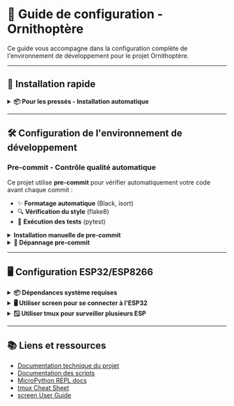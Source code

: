 # 🔧 Guide de configuration - Ornithoptère

Ce guide vous accompagne dans la configuration complète de l'environnement de développement pour le projet Ornithoptère.

---

## 🚀 Installation rapide

<details>
<summary><strong>📦 Pour les pressés - Installation automatique</strong></summary>

```bash
# 1. Cloner le projet (si pas encore fait)
git clone [URL_DU_PROJET]
cd Ornithoptere

# 2. Installation complète en une commande
./scripts/setup-precommit.sh

# 3. À chaque session de travail
source .venv/bin/activate
```

**C'est tout !** Vous pouvez maintenant développer et commiter normalement.

</details>

---

## 🛠️ Configuration de l'environnement de développement

### Pre-commit - Contrôle qualité automatique

Ce projet utilise **pre-commit** pour vérifier automatiquement votre code avant chaque commit :
- ✨ **Formatage automatique** (Black, isort)
- 🔍 **Vérification du style** (flake8)
- 🧪 **Exécution des tests** (pytest)

<details>
<summary><strong>Installation manuelle de pre-commit</strong></summary>

```bash
# Créer l'environnement virtuel
python3 -m venv .venv
source .venv/bin/activate

# Installer les dépendances
pip install -r requirements-dev.txt

# Installer les hooks pre-commit
pre-commit install
```

</details>

<details>
<summary><strong>🔧 Dépannage pre-commit</strong></summary>

**Problèmes courants :**

- **❌ "Command not found: pre-commit"**
  ```bash
  source .venv/bin/activate
  ```

- **❌ Commit échoue avec "files were modified"**
  C'est normal ! Pre-commit a formaté votre code :
  ```bash
  git add .
  git commit -m "Votre message"
  ```

- **❌ Tests qui échouent**
  ```bash
  ./scripts/run-tests.sh  # Voir les erreurs
  # Corriger les erreurs puis recommiter
  ```

**Commandes utiles :**
```bash
# Tester tous les hooks
pre-commit run --all-files

# Tester un hook spécifique
pre-commit run black
pre-commit run pytest

# En urgence (non recommandé)
git commit --no-verify
```

Consultez le [guide de dépannage détaillé](./TROUBLESHOOTING.md) pour plus d'aide.

</details>

---

## 🖥️ Configuration ESP32/ESP8266

<details>
<summary><strong>📦 Dépendances système requises</strong></summary>

```bash
sudo apt update
sudo apt install tmux python3-venv screen
pip install mpfshell
```

> ⚠️ Si `pip` n'est pas installé :
> ```bash
> sudo apt install python3-pip
> ```

</details>

<details>
<summary><strong>🖥️ Utiliser screen pour se connecter à l'ESP32</strong></summary>

**Lister les ports disponibles :**
```bash
ls /dev/ttyUSB*
```

**Se connecter à l'ESP32 :**
```bash
screen /dev/ttyUSB0 115200
```

**Raccourcis utiles dans screen :**
| Action | Raccourci |
|--------|-----------|
| Quitter screen | `Ctrl + A`, puis `K`, puis `Y` |
| Détacher | `Ctrl + A`, puis `D` |
| Revenir | `screen -r` |

</details>

<details>
<summary><strong>🪟 Utiliser tmux pour surveiller plusieurs ESP</strong></summary>

**Lancer tmux :**
```bash
tmux
```

**Diviser l'écran :**
| Action | Raccourci |
|--------|-----------|
| Split horizontal (haut/bas) | `Ctrl + B`, puis `"` |
| Split vertical (gauche/droite) | `Ctrl + B`, puis `%` |
| Naviguer entre panneaux | `Ctrl + B`, puis flèches |
| Activer la souris | `tmux set -g mouse on` |

**Mise en page recommandée :**
```
+-------------------------+-------------------------+
| Terminal série USB0     | Terminal série USB1     |
| (réception)            | (émission)              |
+--------------------------------------------------+
| Terminal libre pour git, mpfshell, etc.         |
+--------------------------------------------------+
```

**Raccourcis tmux :**
| Action | Raccourci |
|--------|-----------|
| Détacher | `Ctrl + B`, puis `D` |
| Rejoindre | `tmux attach` |
| Fermer panneau | `exit` ou `Ctrl + D` |

</details>

---

## 📚 Liens et ressources

- [Documentation technique du projet](./code_explanation.md)
- [Documentation des scripts](./scripts.md)
- [MicroPython REPL docs](https://docs.micropython.org/en/latest/reference/repl.html)
- [tmux Cheat Sheet](https://github.com/rothgar/awesome-tmux)
- [screen User Guide](https://www.gnu.org/software/screen/manual/)
